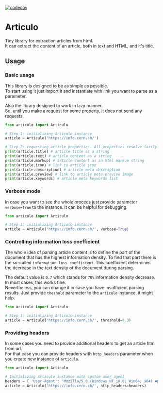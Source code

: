 [![codecov](https://codecov.io/gh/mrmegatelo/articulo/graph/badge.svg?token=4UDVH5KHWP)](https://codecov.io/gh/mrmegatelo/articulo)

# Articulo
Tiny library for extraction articles from html.  
It can extract the content of an article, both in text and HTML, and it's title.

## Usage
### Basic usage
This library is designed to be as simple as possible.  
To start using it just import it and instantiate with link you want to parse as a parameter.  

Also the library designed to work in lazy manner.  
So, until you make a request for some property, it does not send any requests.  

```python
from articulo import Articulo

# Step 1: initializing Articulo instance
article = Articulo('https://info.cern.ch/')

# Step 2: requesting article properties. All properties resolve lazily.
print(article.title) # article title as a string
print(article.text) # article content as a string
print(article.markup) # article content as an html markup string
print(article.icon) # link to article icon
print(article.description) # article meta description
print(article.preview) # link to article meta preview image
print(article.keywords) # article meta keywords list
```

### Verbose mode
In case you want to see the whole procees just provide parameter `verbose=True` to the instance. It can be helpful for debugging.


```python
from articulo import Articulo

# Step 1: initializing Articulo instance
article = Articulo('https://info.cern.ch/', verbose=True)
```

### Controlling information loss coefficient
The whole idea of parsing article content is to define the part of the document that has the highest information density. To find that part there is the so-called `information loss coefficient`. This coefficient determines the decrease in the text density of the document during parsing.  

The default value is `0.7` which stands for `70%` information density decrease. In most cases, this works fine.  
Nevertheless, you can change it in case you have insufficient parsing results. Just provide `theshold` parameter to the `articulo` instance, it might help.

```python
from articulo import Articulo

# Step 1: initializing Articulo instance
article = Articulo('https://info.cern.ch/', threshold=0.3)
```

### Providing headers
In some cases  you need to provide additional headers to get an article html from url.  
For that case you can provide headers with `http_headers` parameter when 
you create new instance of `articulo`.

```python
from articulo import Articulo

# Initializing Articulo instance with custom user agent
headers = { 'User-Agent': 'Mozilla/5.0 (Windows NT 10.0; Win64; x64) AppleWebKit/537.36 (KHTML, like Gecko) Chrome/111.0.0.0 Safari/537.36' }
article = Articulo('https://info.cern.ch/', http_headers=headers)
```